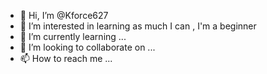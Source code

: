 - 👋 Hi, I’m @Kforce627
- 👀 I’m interested in learning as much I can , I'm a beginner 
- 🌱 I’m currently learning ...
- 💞️ I’m looking to collaborate on ...
- 📫 How to reach me ...

<!---
Kforce627/Kforce627 is a ✨ special ✨ repository because its `README.md` (this file) appears on your GitHub profile.
You can click the Preview link to take a look at your changes.
--->
